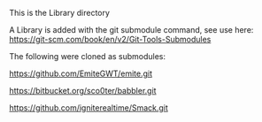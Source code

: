 This is the Library directory

A Library is added with the git submodule command, see use here: https://git-scm.com/book/en/v2/Git-Tools-Submodules

The following were cloned as submodules:

https://github.com/EmiteGWT/emite.git

https://bitbucket.org/sco0ter/babbler.git

https://github.com/igniterealtime/Smack.git

